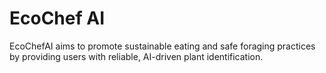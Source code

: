 # EcoChef AI

EcoChefAI aims to promote sustainable eating and safe foraging practices by providing users with reliable, AI-driven plant identification.
